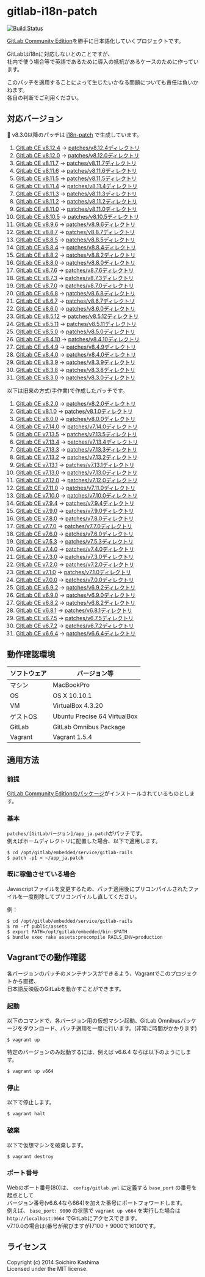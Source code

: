 gitlab-i18n-patch
=================

[![Build Status](https://travis-ci.org/ksoichiro/gitlab-i18n-patch.svg?branch=master)](https://travis-ci.org/ksoichiro/gitlab-i18n-patch)

[GitLab Community Edition](https://gitlab.com/gitlab-org/gitlab-ce)を勝手に日本語化していくプロジェクトです。

GitLabはi18nに対応しないとのことですが、  
社内で使う場合等で英語であるために導入の抵抗があるケースのために作っています。

このパッチを適用することによって生じたいかなる問題についても責任は負いかねます。  
各自の判断でご利用ください。

## 対応バージョン

:mega: v8.3.0以降のパッチは [i18n-patch](https://github.com/ksoichiro/i18n-patch) で生成しています。

1. [GitLab CE v8.12.4](https://gitlab.com/gitlab-org/gitlab-ce/commits/v8.12.4 "GitLab CE v8.12.4") → [patches/v8.12.4ディレクトリ](patches/v8.12.4)
1. [GitLab CE v8.12.0](https://gitlab.com/gitlab-org/gitlab-ce/commits/v8.12.0 "GitLab CE v8.12.0") → [patches/v8.12.0ディレクトリ](patches/v8.12.0)
1. [GitLab CE v8.11.7](https://gitlab.com/gitlab-org/gitlab-ce/commits/v8.11.7 "GitLab CE v8.11.7") → [patches/v8.11.7ディレクトリ](patches/v8.11.7)
1. [GitLab CE v8.11.6](https://gitlab.com/gitlab-org/gitlab-ce/commits/v8.11.6 "GitLab CE v8.11.6") → [patches/v8.11.6ディレクトリ](patches/v8.11.6)
1. [GitLab CE v8.11.5](https://gitlab.com/gitlab-org/gitlab-ce/commits/v8.11.5 "GitLab CE v8.11.5") → [patches/v8.11.5ディレクトリ](patches/v8.11.5)
1. [GitLab CE v8.11.4](https://gitlab.com/gitlab-org/gitlab-ce/commits/v8.11.4 "GitLab CE v8.11.4") → [patches/v8.11.4ディレクトリ](patches/v8.11.4)
1. [GitLab CE v8.11.3](https://gitlab.com/gitlab-org/gitlab-ce/commits/v8.11.3 "GitLab CE v8.11.3") → [patches/v8.11.3ディレクトリ](patches/v8.11.3)
1. [GitLab CE v8.11.2](https://gitlab.com/gitlab-org/gitlab-ce/commits/v8.11.2 "GitLab CE v8.11.2") → [patches/v8.11.2ディレクトリ](patches/v8.11.2)
1. [GitLab CE v8.11.0](https://gitlab.com/gitlab-org/gitlab-ce/commits/v8.11.0 "GitLab CE v8.11.0") → [patches/v8.11.0ディレクトリ](patches/v8.11.0)
1. [GitLab CE v8.10.5](https://gitlab.com/gitlab-org/gitlab-ce/commits/v8.10.5 "GitLab CE v8.10.5") → [patches/v8.10.5ディレクトリ](patches/v8.10.5)
1. [GitLab CE v8.9.6](https://gitlab.com/gitlab-org/gitlab-ce/commits/v8.9.6 "GitLab CE v8.9.6") → [patches/v8.9.6ディレクトリ](patches/v8.9.6)
1. [GitLab CE v8.8.7](https://gitlab.com/gitlab-org/gitlab-ce/commits/v8.8.7 "GitLab CE v8.8.7") → [patches/v8.8.7ディレクトリ](patches/v8.8.7)
1. [GitLab CE v8.8.5](https://gitlab.com/gitlab-org/gitlab-ce/commits/v8.8.5 "GitLab CE v8.8.5") → [patches/v8.8.5ディレクトリ](patches/v8.8.5)
1. [GitLab CE v8.8.4](https://gitlab.com/gitlab-org/gitlab-ce/commits/v8.8.4 "GitLab CE v8.8.4") → [patches/v8.8.4ディレクトリ](patches/v8.8.4)
1. [GitLab CE v8.8.2](https://gitlab.com/gitlab-org/gitlab-ce/commits/v8.8.2 "GitLab CE v8.8.2") → [patches/v8.8.2ディレクトリ](patches/v8.8.2)
1. [GitLab CE v8.8.0](https://gitlab.com/gitlab-org/gitlab-ce/commits/v8.8.0 "GitLab CE v8.8.0") → [patches/v8.8.0ディレクトリ](patches/v8.8.0)
1. [GitLab CE v8.7.6](https://gitlab.com/gitlab-org/gitlab-ce/commits/v8.7.6 "GitLab CE v8.7.6") → [patches/v8.7.6ディレクトリ](patches/v8.7.6)
1. [GitLab CE v8.7.3](https://gitlab.com/gitlab-org/gitlab-ce/commits/v8.7.3 "GitLab CE v8.7.3") → [patches/v8.7.3ディレクトリ](patches/v8.7.3)
1. [GitLab CE v8.7.0](https://gitlab.com/gitlab-org/gitlab-ce/commits/v8.7.0 "GitLab CE v8.7.0") → [patches/v8.7.0ディレクトリ](patches/v8.7.0)
1. [GitLab CE v8.6.8](https://gitlab.com/gitlab-org/gitlab-ce/commits/v8.6.8 "GitLab CE v8.6.8") → [patches/v8.6.8ディレクトリ](patches/v8.6.8)
1. [GitLab CE v8.6.7](https://gitlab.com/gitlab-org/gitlab-ce/commits/v8.6.7 "GitLab CE v8.6.7") → [patches/v8.6.7ディレクトリ](patches/v8.6.7)
1. [GitLab CE v8.6.0](https://gitlab.com/gitlab-org/gitlab-ce/commits/v8.6.0 "GitLab CE v8.6.0") → [patches/v8.6.0ディレクトリ](patches/v8.6.0)
1. [GitLab CE v8.5.12](https://gitlab.com/gitlab-org/gitlab-ce/commits/v8.5.12 "GitLab CE v8.5.12") → [patches/v8.5.12ディレクトリ](patches/v8.5.12)
1. [GitLab CE v8.5.11](https://gitlab.com/gitlab-org/gitlab-ce/commits/v8.5.11 "GitLab CE v8.5.11") → [patches/v8.5.11ディレクトリ](patches/v8.5.11)
1. [GitLab CE v8.5.0](https://gitlab.com/gitlab-org/gitlab-ce/commits/v8.5.0 "GitLab CE v8.5.0") → [patches/v8.5.0ディレクトリ](patches/v8.5.0)
1. [GitLab CE v8.4.10](https://gitlab.com/gitlab-org/gitlab-ce/commits/v8.4.10 "GitLab CE v8.4.10") → [patches/v8.4.10ディレクトリ](patches/v8.4.10)
1. [GitLab CE v8.4.9](https://gitlab.com/gitlab-org/gitlab-ce/commits/v8.4.9 "GitLab CE v8.4.9") → [patches/v8.4.9ディレクトリ](patches/v8.4.9)
1. [GitLab CE v8.4.0](https://gitlab.com/gitlab-org/gitlab-ce/commits/v8.4.0 "GitLab CE v8.4.0") → [patches/v8.4.0ディレクトリ](patches/v8.4.0)
1. [GitLab CE v8.3.9](https://gitlab.com/gitlab-org/gitlab-ce/commits/v8.3.9 "GitLab CE v8.3.9") → [patches/v8.3.9ディレクトリ](patches/v8.3.9)
1. [GitLab CE v8.3.8](https://gitlab.com/gitlab-org/gitlab-ce/commits/v8.3.8 "GitLab CE v8.3.8") → [patches/v8.3.8ディレクトリ](patches/v8.3.8)
1. [GitLab CE v8.3.0](https://gitlab.com/gitlab-org/gitlab-ce/commits/v8.3.0 "GitLab CE v8.3.0") → [patches/v8.3.0ディレクトリ](patches/v8.3.0)


以下は旧来の方式(手作業)で作成したパッチです。

1. [GitLab CE v8.2.0](https://gitlab.com/gitlab-org/gitlab-ce/commits/v8.2.0 "GitLab CE v8.2.0") → [patches/v8.2.0ディレクトリ](patches/v8.2.0)
1. [GitLab CE v8.1.0](https://gitlab.com/gitlab-org/gitlab-ce/commits/v8.1.0 "GitLab CE v8.1.0") → [patches/v8.1.0ディレクトリ](patches/v8.1.0)
1. [GitLab CE v8.0.0](https://gitlab.com/gitlab-org/gitlab-ce/commits/v8.0.0 "GitLab CE v8.0.0") → [patches/v8.0.0ディレクトリ](patches/v8.0.0)
1. [GitLab CE v7.14.0](https://gitlab.com/gitlab-org/gitlab-ce/commits/v7.14.0 "GitLab CE v7.14.0") → [patches/v7.14.0ディレクトリ](patches/v7.14.0)
1. [GitLab CE v7.13.5](https://gitlab.com/gitlab-org/gitlab-ce/commits/v7.13.5 "GitLab CE v7.13.5") → [patches/v7.13.5ディレクトリ](patches/v7.13.5)
1. [GitLab CE v7.13.4](https://gitlab.com/gitlab-org/gitlab-ce/commits/v7.13.4 "GitLab CE v7.13.4") → [patches/v7.13.4ディレクトリ](patches/v7.13.4)
1. [GitLab CE v7.13.3](https://gitlab.com/gitlab-org/gitlab-ce/commits/v7.13.3 "GitLab CE v7.13.3") → [patches/v7.13.3ディレクトリ](patches/v7.13.3)
1. [GitLab CE v7.13.2](https://gitlab.com/gitlab-org/gitlab-ce/commits/v7.13.2 "GitLab CE v7.13.2") → [patches/v7.13.2ディレクトリ](patches/v7.13.2)
1. [GitLab CE v7.13.1](https://gitlab.com/gitlab-org/gitlab-ce/commits/v7.13.1 "GitLab CE v7.13.1") → [patches/v7.13.1ディレクトリ](patches/v7.13.1)
1. [GitLab CE v7.13.0](https://gitlab.com/gitlab-org/gitlab-ce/commits/v7.13.0 "GitLab CE v7.13.0") → [patches/v7.13.0ディレクトリ](patches/v7.13.0)
1. [GitLab CE v7.12.0](https://gitlab.com/gitlab-org/gitlab-ce/commits/v7.12.0 "GitLab CE v7.12.0") → [patches/v7.12.0ディレクトリ](patches/v7.12.0)
1. [GitLab CE v7.11.0](https://gitlab.com/gitlab-org/gitlab-ce/commits/v7.11.0 "GitLab CE v7.11.0") → [patches/v7.11.0ディレクトリ](patches/v7.11.0)
1. [GitLab CE v7.10.0](https://gitlab.com/gitlab-org/gitlab-ce/commits/v7.10.0 "GitLab CE v7.10.0") → [patches/v7.10.0ディレクトリ](patches/v7.10.0)
1. [GitLab CE v7.9.4](https://gitlab.com/gitlab-org/gitlab-ce/commit/b10de29edbaff7219547dc506cb1468ee35065c3 "GitLab CE v7.9.4") → [patches/v7.9.4ディレクトリ](patches/v7.9.4)
1. [GitLab CE v7.9.0](https://gitlab.com/gitlab-org/gitlab-ce/commit/16d6f0e35b8bd3a88e3a2e2e3ae8bf98be426f85 "GitLab CE v7.9.0") → [patches/v7.9.0ディレクトリ](patches/v7.9.0)
1. [GitLab CE v7.8.0](https://gitlab.com/gitlab-org/gitlab-ce/commit/bcc8dbd0659b89a20f6cbd955c7022ea09dd0172 "GitLab CE v7.8.0") → [patches/v7.8.0ディレクトリ](patches/v7.8.0)
1. [GitLab CE v7.7.0](https://gitlab.com/gitlab-org/gitlab-ce/commit/c04f11dab5b8890278f9fe3b47729353cded1c54 "GitLab CE v7.7.0") → [patches/v7.7.0ディレクトリ](patches/v7.7.0)
1. [GitLab CE v7.6.0](https://gitlab.com/gitlab-org/gitlab-ce/commit/07bee141b9a6d32e38bbdba59ce7371d36f8c320 "GitLab CE v7.6.0") → [patches/v7.6.0ディレクトリ](patches/v7.6.0)
1. [GitLab CE v7.5.3](https://gitlab.com/gitlab-org/gitlab-ce/commit/b656b8592fc67b466ae2dd3b99ad35d663721b37 "GitLab CE v7.5.3") → [patches/v7.5.3ディレクトリ](patches/v7.5.3)
1. [GitLab CE v7.4.0](https://gitlab.com/gitlab-org/gitlab-ce/commit/ba76dbc3667c2eb0a1a3687f8b0481e619946d73 "GitLab CE v7.4.0") → [patches/v7.4.0ディレクトリ](patches/v7.4.0)
1. [GitLab CE v7.3.0](https://gitlab.com/gitlab-org/gitlab-ce/commit/a04f0e5b3dece759bc82d89d32a4cadb67e6bb71 "GitLab CE v7.3.0") → [patches/v7.3.0ディレクトリ](patches/v7.3.0)
1. [GitLab CE v7.2.0](https://gitlab.com/gitlab-org/gitlab-ce/commit/da5d33e13ec51006edfffd9e286b0f33781a4c12 "GitLab CE v7.2.0") → [patches/v7.2.0ディレクトリ](patches/v7.2.0)
1. [GitLab CE v7.1.0](https://gitlab.com/gitlab-org/gitlab-ce/commit/68a9203bcef1e44bdf72acf4cc8d4977eec79b7a "GitLab CE v7.1.0") → [patches/v7.1.0ディレクトリ](patches/v7.1.0)
1. [GitLab CE v7.0.0](https://gitlab.com/gitlab-org/gitlab-ce/commit/d1e424bd5c403d73d399bf0f92e39aefde56e638 "GitLab CE v7.0.0") → [patches/v7.0.0ディレクトリ](patches/v7.0.0)
1. [GitLab CE v6.9.2](https://gitlab.com/gitlab-org/gitlab-ce/commit/e46b644a8857a53ed3f6c3f64b224bb74b06fd8e "GitLab CE v6.9.2") → [patches/v6.9.2ディレクトリ](patches/v6.9.2)
1. [GitLab CE v6.9.0](https://gitlab.com/gitlab-org/gitlab-ce/commit/f0a32c69494a1d4dda4c5ec8a7f3b94bc7ceed65 "GitLab CE v6.9.0") → [patches/v6.9.0ディレクトリ](patches/v6.9.0)
1. [GitLab CE v6.8.2](https://gitlab.com/gitlab-org/gitlab-ce/commit/bfdcbc5380119b82bfbe1927c7daf2ae1d53fe19 "GitLab CE v6.8.2") → [patches/v6.8.2ディレクトリ](patches/v6.8.2)
1. [GitLab CE v6.8.1](https://gitlab.com/gitlab-org/gitlab-ce/commit/319799073b502392fec9e45d617f566a90bef81e "GitLab CE v6.8.1") → [patches/v6.8.1ディレクトリ](patches/v6.8.1)
1. [GitLab CE v6.7.5](https://gitlab.com/gitlab-org/gitlab-ce/commit/00aa5c16ee6b06dabb5cd63349942f70bb131dda "GitLab CE v6.7.5") → [patches/v6.7.5ディレクトリ](patches/v6.7.5)
1. [GitLab CE v6.7.2](https://gitlab.com/gitlab-org/gitlab-ce/commit/dbbf4ea24c7bed7f1eddcfcbfebb3593bc30e92d "GitLab CE v6.7.2") → [patches/v6.7.2ディレクトリ](patches/v6.7.2)
1. [GitLab CE v6.6.4](https://gitlab.com/gitlab-org/gitlab-ce/commit/42e34aec97818981338401a47560cd40c05e686d "GitLab CE v6.6.4") → [patches/v6.6.4ディレクトリ](patches/v6.6.4)

## 動作確認環境

| ソフトウェア | バージョン等                                     |
| ------------ | ------------------------------------------------ |
| マシン       | MacBookPro                                       |
| OS           | OS X 10.10.1                                      |
| VM           | VirtualBox 4.3.20                                |
| ゲストOS     | Ubuntu Precise 64 VirtualBox                     |
| GitLab       | GitLab Omnibus Package                           |
| Vagrant      | Vagrant 1.5.4                                    |

## 適用方法

### 前提

[GitLab Community Editionのパッケージ](https://about.gitlab.com/downloads/)がインストールされているものとします。  

### 基本

`patches/[GitLabバージョン]/app_ja.patch`がパッチです。  
例えばホームディレクトリに配置した場合、以下で適用します。

    $ cd /opt/gitlab/embedded/service/gitlab-rails
    $ patch -p1 < ~/app_ja.patch


### 既に稼働させている場合

Javascriptファイルを変更するため、パッチ適用後にプリコンパイルされたファイルを一度削除してプリコンパイルし直してください。

例：

    $ cd /opt/gitlab/embedded/service/gitlab-rails
    $ rm -rf public/assets
    $ export PATH=/opt/gitlab/embedded/bin:$PATH
    $ bundle exec rake assets:precompile RAILS_ENV=production


## Vagrantでの動作確認

各バージョンのパッチのメンテナンスができるよう、Vagrantでこのプロジェクトから直接、  
日本語反映版のGitLabを動かすことができます。

### 起動

以下のコマンドで、各バージョン用の仮想マシン起動、GitLab Omnibusパッケージをダウンロード、パッチ適用を一度に行います。(非常に時間がかかります)

    $ vagrant up

特定のバージョンのみ起動するには、例えば v6.6.4 ならば以下のようにします。

    $ vagrant up v664

### 停止

以下で停止します。

    $ vagrant halt

### 破棄

以下で仮想マシンを破棄します。

    $ vagrant destroy

### ポート番号

Webのポート番号(80)は、 `config/gitlab.yml` に定義する `base_port` の番号を起点として  
バージョン番号(v6.6.4なら664)を加えた番号にポートフォワードします。  
例えば、 `base_port: 9000` の状態で `vagrant up v664` を実行した場合は  
`http://localhost:9664` でGitLabにアクセスできます。  
v7.10.0の場合は(番号が飛びますが)7100 + 9000で16100です。

## ライセンス

Copyright (c) 2014 Soichiro Kashima  
Licensed under the MIT license.
